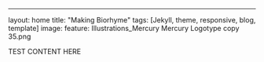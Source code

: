 ---
layout: home
title: "Making Biorhyme"
tags: [Jekyll, theme, responsive, blog, template]
image: 
	feature: Illustrations_Mercury Mercury Logotype copy 35.png

TEST CONTENT HERE

